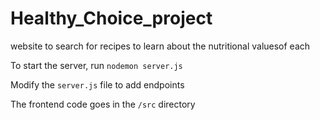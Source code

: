 # Healthy_Choice_project

website to search for recipes to learn about the nutritional values ​​of each

To start the server, run `nodemon server.js`

Modify the `server.js` file to add endpoints

The frontend code goes in the `/src` directory
